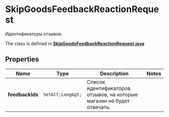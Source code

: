 

# SkipGoodsFeedbackReactionRequest

Идентификаторы отзывов.

The class is defined in **[SkipGoodsFeedbackReactionRequest.java](../../src/main/java/org/openapitools/model/SkipGoodsFeedbackReactionRequest.java)**

## Properties

Name | Type | Description | Notes
------------ | ------------- | ------------- | -------------
**feedbackIds** | `Set&lt;Long&gt;` | Список идентификаторов отзывов, на которые магазин не будет отвечать. | 



